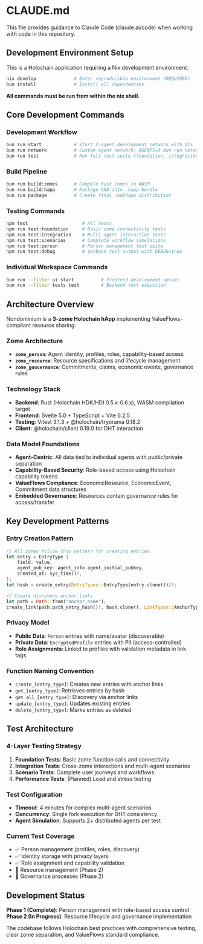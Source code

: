 # CLAUDE.md

This file provides guidance to Claude Code (claude.ai/code) when working with code in this repository.

## Development Environment Setup

This is a Holochain application requiring a Nix development environment:

```bash
nix develop              # Enter reproducible environment (REQUIRED)
bun install              # Install all dependencies
```

**All commands must be run from within the nix shell.**

## Core Development Commands

### Development Workflow
```bash
bun run start            # Start 2-agent development network with UIs
bun run network          # Custom agent network: AGENTS=3 bun run network
bun run test             # Run full test suite (foundation, integration, scenarios)
```

### Build Pipeline
```bash
bun run build:zomes      # Compile Rust zomes to WASM
bun run build:happ       # Package DNA into .happ bundle
bun run package          # Create final .webhapp distribution
```

### Testing Commands
```bash
npm test                    # All tests
npm run test:foundation     # Basic zome connectivity tests
npm run test:integration    # Multi-agent interaction tests  
npm run test:scenarios      # Complete workflow simulations
npm run test:person         # Person management test suite
npm run test:debug          # Verbose test output with DEBUG=true
```

### Individual Workspace Commands
```bash
bun run --filter ui start          # Frontend development server
bun run --filter tests test        # Backend test execution
```

## Architecture Overview

Nondominium is a **3-zome Holochain hApp** implementing ValueFlows-compliant resource sharing:

### Zome Architecture
- **`zome_person`**: Agent identity, profiles, roles, capability-based access
- **`zome_resource`**: Resource specifications and lifecycle management
- **`zome_gouvernance`**: Commitments, claims, economic events, governance rules

### Technology Stack
- **Backend**: Rust (Holochain HDK/HDI 0.5.x-0.6.x), WASM compilation target
- **Frontend**: Svelte 5.0 + TypeScript + Vite 6.2.5
- **Testing**: Vitest 3.1.3 + @holochain/tryorama 0.18.2
- **Client**: @holochain/client 0.19.0 for DHT interaction

### Data Model Foundations
- **Agent-Centric**: All data tied to individual agents with public/private separation
- **Capability-Based Security**: Role-based access using Holochain capability tokens
- **ValueFlows Compliance**: EconomicResource, EconomicEvent, Commitment data structures
- **Embedded Governance**: Resources contain governance rules for access/transfer

## Key Development Patterns

### Entry Creation Pattern
```rust
// All zomes follow this pattern for creating entries
let entry = EntryType {
    field: value,
    agent_pub_key: agent_info.agent_initial_pubkey,
    created_at: sys_time()?,
};
let hash = create_entry(EntryTypes::EntryType(entry.clone()))?;

// Create discovery anchor links
let path = Path::from("anchor_name");
create_link(path.path_entry_hash()?, hash.clone(), LinkTypes::AnchorType, LinkTag::new("tag"))?;
```

### Privacy Model
- **Public Data**: `Person` entries with name/avatar (discoverable)
- **Private Data**: `EncryptedProfile` entries with PII (access-controlled)
- **Role Assignments**: Linked to profiles with validation metadata in link tags

### Function Naming Convention
- `create_[entry_type]`: Creates new entries with anchor links
- `get_[entry_type]`: Retrieves entries by hash
- `get_all_[entry_type]`: Discovery via anchor links
- `update_[entry_type]`: Updates existing entries
- `delete_[entry_type]`: Marks entries as deleted

## Test Architecture

### 4-Layer Testing Strategy
1. **Foundation Tests**: Basic zome function calls and connectivity
2. **Integration Tests**: Cross-zome interactions and multi-agent scenarios  
3. **Scenario Tests**: Complete user journeys and workflows
4. **Performance Tests**: (Planned) Load and stress testing

### Test Configuration
- **Timeout**: 4 minutes for complex multi-agent scenarios
- **Concurrency**: Single fork execution for DHT consistency
- **Agent Simulation**: Supports 2+ distributed agents per test

### Current Test Coverage
- ✅ Person management (profiles, roles, discovery)
- ✅ Identity storage with privacy layers
- ✅ Role assignment and capability validation
- 🔄 Resource management (Phase 2)
- 🔄 Governance processes (Phase 2)

## Development Status

**Phase 1 (Complete)**: Person management with role-based access control
**Phase 2 (In Progress)**: Resource lifecycle and governance implementation

The codebase follows Holochain best practices with comprehensive testing, clear zome separation, and ValueFlows standard compliance.